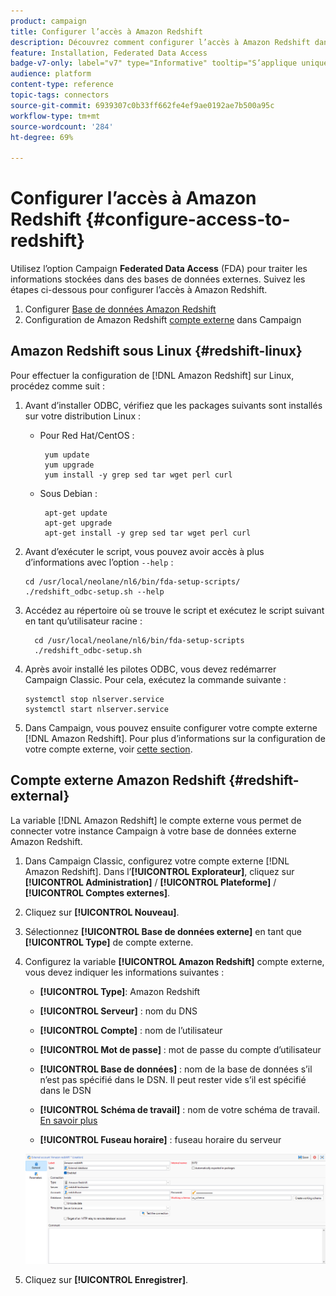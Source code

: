 ```yaml
---
product: campaign
title: Configurer l’accès à Amazon Redshift
description: Découvrez comment configurer l’accès à Amazon Redshift dans FDA
feature: Installation, Federated Data Access
badge-v7-only: label="v7" type="Informative" tooltip="S’applique uniquement à Campaign Classic v7"
audience: platform
content-type: reference
topic-tags: connectors
source-git-commit: 6939307c0b33ff662fe4ef9ae0192ae7b500a95c
workflow-type: tm+mt
source-wordcount: '284'
ht-degree: 69%

---
```


# Configurer l’accès à Amazon Redshift {#configure-access-to-redshift}

Utilisez l’option Campaign **Federated Data Access** (FDA) pour traiter les informations stockées dans des bases de données externes. Suivez les étapes ci-dessous pour configurer l’accès à Amazon Redshift.

1. Configurer [Base de données Amazon Redshift](#configuring-redshift)
1. Configuration de Amazon Redshift [compte externe](#redshift-external) dans Campaign

## Amazon Redshift sous Linux {#redshift-linux}

Pour effectuer la configuration de [!DNL Amazon Redshift] sur Linux, procédez comme suit :

1. Avant d’installer ODBC, vérifiez que les packages suivants sont installés sur votre distribution Linux :

   * Pour Red Hat/CentOS :

     ```
      yum update
      yum upgrade
      yum install -y grep sed tar wget perl curl
     ```

   * Sous Debian :

     ```
      apt-get update
      apt-get upgrade
      apt-get install -y grep sed tar wget perl curl
     ```

1. Avant d’exécuter le script, vous pouvez avoir accès à plus d’informations avec l’option `--help` :

   ```
   cd /usr/local/neolane/nl6/bin/fda-setup-scripts/
   ./redshift_odbc-setup.sh --help
   ```

1. Accédez au répertoire où se trouve le script et exécutez le script suivant en tant qu’utilisateur racine :

   ```
     cd /usr/local/neolane/nl6/bin/fda-setup-scripts
     ./redshift_odbc-setup.sh
   ```

1. Après avoir installé les pilotes ODBC, vous devez redémarrer Campaign Classic. Pour cela, exécutez la commande suivante :

   ```
   systemctl stop nlserver.service
   systemctl start nlserver.service
   ```

1. Dans Campaign, vous pouvez ensuite configurer votre compte externe [!DNL Amazon Redshift]. Pour plus d’informations sur la configuration de votre compte externe, voir [cette section](#redshift-external).

## Compte externe Amazon Redshift {#redshift-external}

La variable [!DNL Amazon Redshift] le compte externe vous permet de connecter votre instance Campaign à votre base de données externe Amazon Redshift.

1. Dans Campaign Classic, configurez votre compte externe [!DNL Amazon Redshift]. Dans l’**[!UICONTROL Explorateur]**, cliquez sur **[!UICONTROL Administration]** / **[!UICONTROL Plateforme]** / **[!UICONTROL Comptes externes]**.

1. Cliquez sur **[!UICONTROL Nouveau]**.

1. Sélectionnez **[!UICONTROL Base de données externe]** en tant que **[!UICONTROL Type]** de compte externe.

1. Configurez la variable **[!UICONTROL Amazon Redshift]** compte externe, vous devez indiquer les informations suivantes :

   * **[!UICONTROL Type]**: Amazon Redshift

   * **[!UICONTROL Serveur]** : nom du DNS

   * **[!UICONTROL Compte]** : nom de l’utilisateur

   * **[!UICONTROL Mot de passe]** : mot de passe du compte d’utilisateur

   * **[!UICONTROL Base de données]** : nom de la base de données s’il n’est pas spécifié dans le DSN. Il peut rester vide s’il est spécifié dans le DSN

   * **[!UICONTROL Schéma de travail]** : nom de votre schéma de travail. [En savoir plus](https://docs.aws.amazon.com/redshift/latest/dg/r_Schemas_and_tables.html)

   * **[!UICONTROL Fuseau horaire]** : fuseau horaire du serveur

   ![](assets/amazon_redshift.png)

1. Cliquez sur **[!UICONTROL Enregistrer]**.
